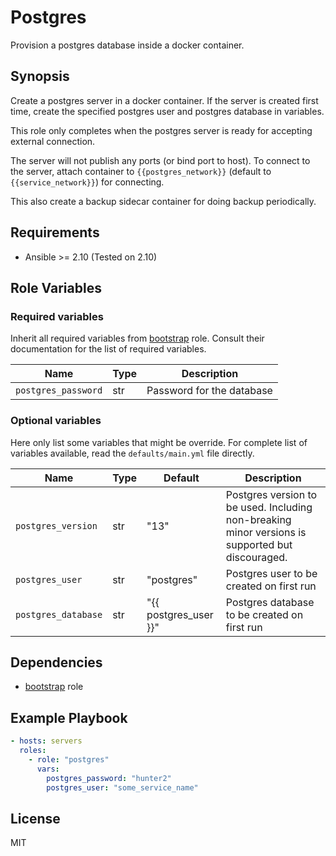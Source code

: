 # Postgres

Provision a postgres database inside a docker container.

## Synopsis

Create a postgres server in a docker container. If the server is created first time, create
the specified postgres user and postgres database in variables.

This role only completes when the postgres server is ready for accepting external connection.

The server will not publish any ports (or bind port to host). To connect to the server,
attach container to `{{postgres_network}}` (default to `{{service_network}}`) for
connecting.

This also create a backup sidecar container for doing backup periodically.

## Requirements

- Ansible >= 2.10 (Tested on 2.10)

## Role Variables

### Required variables

Inherit all required variables from [bootstrap] role. Consult their documentation
for the list of required variables.

[bootstrap]: ../bootstrap/README.md

| Name                | Type | Description               |
| ------------------- | ---- | ------------------------- |
| `postgres_password` | str  | Password for the database |

### Optional variables

Here only list some variables that might be override. For complete list of variables
available, read the `defaults/main.yml` file directly.

| Name                | Type | Default               | Description                                                                                      |
| ------------------- | ---- | --------------------- | ------------------------------------------------------------------------------------------------ |
| `postgres_version`  | str  | "13"                  | Postgres version to be used. Including non-breaking minor versions is supported but discouraged. |
| `postgres_user`     | str  | "postgres"            | Postgres user to be created on first run                                                         |
| `postgres_database` | str  | "{{ postgres_user }}" | Postgres database to be created on first run                                                     |

## Dependencies

- [bootstrap] role

## Example Playbook

```yaml
- hosts: servers
  roles:
    - role: "postgres"
      vars:
        postgres_password: "hunter2"
        postgres_user: "some_service_name"
```

## License

MIT
